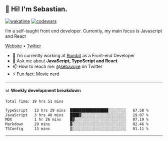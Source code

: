## 👋 Hi! I'm Sebastian.

[![wakatime](https://wakatime.com/badge/user/df0036c6-328a-4a39-be9b-e49417ed22a1.svg)](https://wakatime.com/@df0036c6-328a-4a39-be9b-e49417ed22a1)
[![codewars](https://www.codewars.com/users/sebavuye/badges/small)](https://www.codewars.com/users/sebavuye)

I’m a self-taught front end developer. Currently, my main focus is Javascript and React

[Website](https://sebastianvuye.be) • [Twitter](https://twitter.com/sebavuye)

- 🔭 I’m currently working at [Rombit](https://rombit.com/) as a Front-end Developer
- 💬 Ask me about **JavaScript, TypeScript and React**
- 📫 How to reach me: [@sebavuye](https://twitter.com/sebavuye) on Twitter
- ⚡ Fun fact: Movie nerd

-------

📊 **Weekly development breakdown**

<!--START_SECTION:waka-->

```txt
Total Time: 19 hrs 51 mins

TypeScript   13 hrs 29 mins  █████████████████░░░░░░░░   67.58 %
JavaScript   3 hrs 48 mins   ████▓░░░░░░░░░░░░░░░░░░░░   19.07 %
MDX          1 hr 26 mins    █▓░░░░░░░░░░░░░░░░░░░░░░░   07.19 %
Markdown     29 mins         ▓░░░░░░░░░░░░░░░░░░░░░░░░   02.46 %
TSConfig     13 mins         ▒░░░░░░░░░░░░░░░░░░░░░░░░   01.11 %
```

<!--END_SECTION:waka-->
-------
